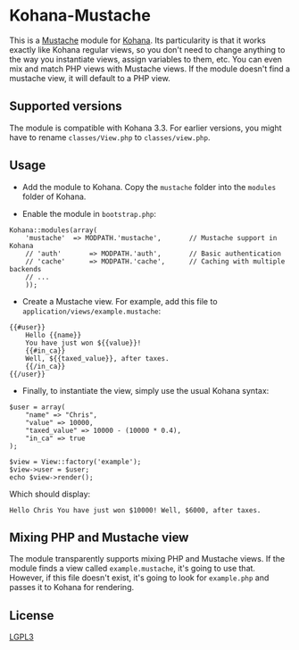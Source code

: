 # Kohana-Mustache

This is a [Mustache](http://mustache.github.com/) module for [Kohana](http://kohanaframework.org/). Its particularity is that it works exactly like Kohana regular views, so you don't need to change anything to the way you instantiate views, assign variables to them, etc. You can even mix and match PHP views with Mustache views. If the module doesn't find a mustache view, it will default to a PHP view.

## Supported versions

The module is compatible with Kohana 3.3. For earlier versions, you might have to rename `classes/View.php` to `classes/view.php`.

## Usage

- Add the module to Kohana. Copy the `mustache` folder into the `modules` folder of Kohana.

- Enable the module in `bootstrap.php`:

<!-- -->
	Kohana::modules(array(
		'mustache'  => MODPATH.'mustache',       // Mustache support in Kohana
		// 'auth'       => MODPATH.'auth',       // Basic authentication
		// 'cache'      => MODPATH.'cache',      // Caching with multiple backends
		// ...
		));

- Create a Mustache view. For example, add this file to `application/views/example.mustache`:

<!-- -->
	{{#user}}
		Hello {{name}}
		You have just won ${{value}}!
		{{#in_ca}}
		Well, ${{taxed_value}}, after taxes.
		{{/in_ca}}
	{{/user}}

- Finally, to instantiate the view, simply use the usual Kohana syntax:

<!-- -->
	$user = array(
		"name" => "Chris",
		"value" => 10000,
		"taxed_value" => 10000 - (10000 * 0.4),
		"in_ca" => true
	);
	
	$view = View::factory('example');
	$view->user = $user;
	echo $view->render();
	
Which should display:

	Hello Chris You have just won $10000! Well, $6000, after taxes.
	
## Mixing PHP and Mustache view

The module transparently supports mixing PHP and Mustache views. If the module finds a view called `example.mustache`, it's going to use that. However, if this file doesn't exist, it's going to look for `example.php` and passes it to Kohana for rendering.

## License

[LGPL3](http://www.gnu.org/licenses/lgpl.html)
